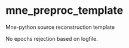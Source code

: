 # mne_preproc_template
Mne-python source reconstruction template

No epochs rejection based on logfile.
